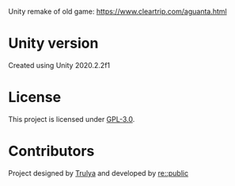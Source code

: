 Unity remake of old game: https://www.cleartrip.com/aguanta.html

# Unity version
Created using Unity 2020.2.2f1

# License
This project is licensed under [GPL-3.0](https://github.com/re-public/escapa/blob/master/LICENSE).

# Contributors
Project designed by [Trulya](https://twitter.com/Your_Trulya) and developed by [re::public](http://republicgames.org/)
